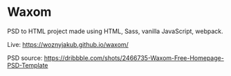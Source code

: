 # Waxom

PSD to HTML project made using HTML, Sass, vanilla JavaScript, webpack.

Live: https://woznyjakub.github.io/waxom/

PSD source: https://dribbble.com/shots/2466735-Waxom-Free-Homepage-PSD-Template
